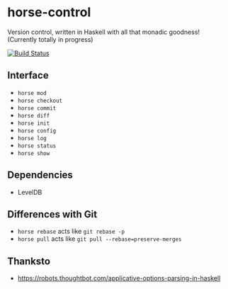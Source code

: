 # horse-control
Version control, written in Haskell with all that monadic goodness! (Currently totally in progress)

[![Build Status](https://travis-ci.org/bgwines/horse-control.svg?branch=master)](https://travis-ci.org/bgwines/horse-control)

Interface
---------

* `horse mod`
* `horse checkout`
* `horse commit`
* `horse diff`
* `horse init`
* `horse config`
* `horse log`
* `horse status`
* `horse show`

Dependencies
------------

* LevelDB

Differences with Git
--------------------

* `horse rebase` acts like `git rebase -p`
* `horse pull` acts like `git pull --rebase=preserve-merges`

Thanksto
--------

* https://robots.thoughtbot.com/applicative-options-parsing-in-haskell